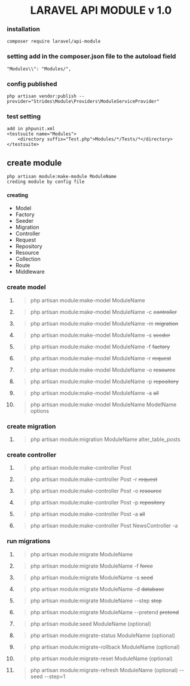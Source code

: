

<h1 style="text-align: center;">LARAVEL API MODULE v 1.0 </h1>

### installation
    composer require laravel/api-module

### setting add in the composer.json file to the autoload field
     
    "Modules\\": "Modules/",

### config published
    php artisan vendor:publish --provider="Strides\Module\Providers\ModuleServiceProvider"

### test setting
    add in phpunit.xml 
    <testsuite name="Modules">
        <directory suffix="Test.php">Modules/*/Tests/*</directory>
    </testsuite>


## create module
    php artisan module:make-module ModuleName
    creding module by config file

#### creating
- Model
- Factory
- Seeder
- Migration
- Controller
- Request
- Repository
- Resource
- Collection
- Route
- Middleware

### create model

1. >php artisan module:make-model ModuleName
2. >php artisan module:make-model ModuleName -c ~~controller~~
3. >php artisan module:make-model ModuleName -m ~~migration~~
4. >php artisan module:make-model ModuleName -s ~~seeder~~
5. >php artisan module:make-model ModuleName -f ~~factory~~
6. >php artisan module:make-model ModuleName -r ~~request~~
7. >php artisan module:make-model ModuleName -o ~~resource~~
8. >php artisan module:make-model ModuleName -p ~~repository~~
9. >php artisan module:make-model ModuleName -a ~~all~~
10. >php artisan module:make-model ModuleName ModelName options

    
### create migration

1. >php artisan module:migration ModuleName  alter_table_posts



### create controller

1. >php artisan module:make-controller Post 
2. >php artisan module:make-controller Post -r ~~request~~
3. >php artisan module:make-controller Post -o ~~resource~~
4. >php artisan module:make-controller Post -p ~~repository~~
5. >php artisan module:make-controller Post -a ~~all~~
6. >php artisan module:make-controller Post NewsController -a

### run migrations

1. > php artisan module:migrate ModuleName 
2. > php artisan module:migrate ModuleName -f ~~force~~
3. > php artisan module:migrate ModuleName -s ~~seed~~
4. > php artisan module:migrate ModuleName -d ~~database~~
5. > php artisan module:migrate ModuleName --step ~~step~~
6. > php artisan module:migrate ModuleName --pretend ~~pretend~~
7. > php artisan module:seed ModuleName (optional)
8. > php artisan module:migrate-status ModuleName (optional)
9. > php artisan module:migrate-rollback ModuleName (optional)
10. > php artisan module:migrate-reset ModuleName (optional)
11. > php artisan module:migrate-refresh ModuleName (optional) --seed --step=1



